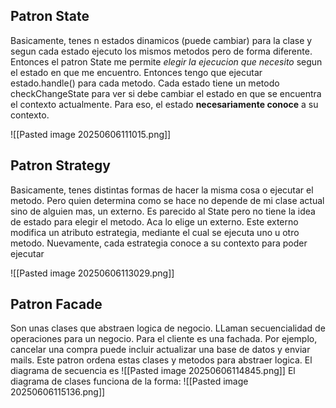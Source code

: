 
## Patron State
Basicamente, tenes n estados dinamicos (puede cambiar) para la clase y segun cada estado ejecuto los mismos metodos pero de forma diferente. Entonces el patron State me permite *elegir la ejecucion que necesito* segun el estado en que me encuentro. Entonces tengo que ejecutar estado.handle() para cada metodo. Cada estado tiene un metodo checkChangeState para ver si debe cambiar el estado en que se encuentra el contexto actualmente. Para eso, el estado **necesariamente conoce** a su contexto.

![[Pasted image 20250606111015.png]]

## Patron Strategy
Basicamente, tenes distintas formas de hacer la misma cosa o ejecutar el metodo. Pero quien determina como se hace no depende de mi clase actual sino de alguien mas, un externo. Es parecido al State pero no tiene la idea de estado para elegir el metodo. Aca lo elige un externo. Este externo modifica un atributo estrategia, mediante el cual  se ejecuta uno u otro metodo.
Nuevamente, cada estrategia conoce a su contexto para poder ejecutar

![[Pasted image 20250606113029.png]]

## Patron Facade
Son unas clases que abstraen logica de negocio. LLaman secuencialidad de operaciones para un negocio. Para el cliente es una fachada. Por ejemplo, cancelar una compra puede incluir actualizar una base de datos y enviar mails. Este patron ordena estas clases y metodos para abstraer logica.
El diagrama de secuencia es 
![[Pasted image 20250606114845.png]]
El diagrama de clases funciona de la forma:
![[Pasted image 20250606115136.png]]
